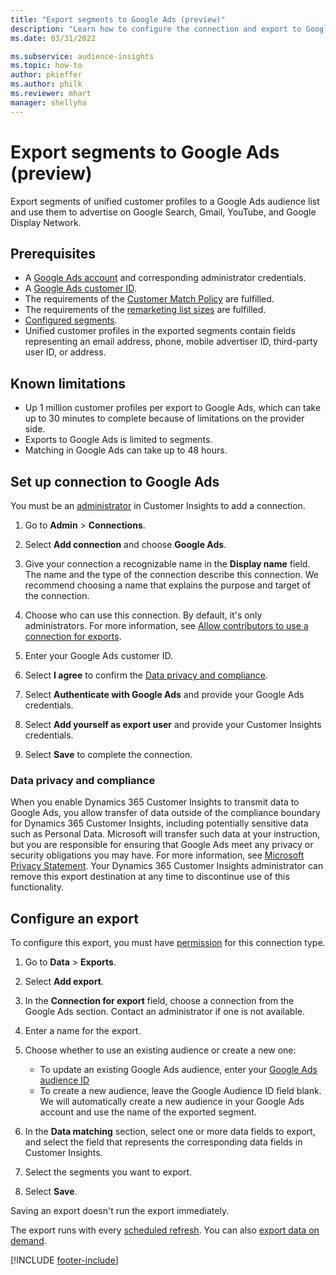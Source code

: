 ```yaml
---
title: "Export segments to Google Ads (preview)"
description: "Learn how to configure the connection and export to Google Ads."
ms.date: 03/31/2022

ms.subservice: audience-insights
ms.topic: how-to
author: pkieffer
ms.author: philk
ms.reviewer: mhart
manager: shellyha
---
```


# Export segments to Google Ads (preview)

Export segments of unified customer profiles to a Google Ads audience list and use them to advertise on Google Search, Gmail, YouTube, and Google Display Network.

## Prerequisites

- A [Google Ads account](https://ads.google.com/) and corresponding administrator credentials.
- A [Google Ads customer ID](https://support.google.com/google-ads/answer/1704344).
- The requirements of the [Customer Match Policy](https://support.google.com/adspolicy/answer/6299717) are fulfilled.
- The requirements of the [remarketing list sizes](https://support.google.com/google-ads/answer/7558048) are fulfilled.
- [Configured segments](segments.md).
- Unified customer profiles in the exported segments contain fields representing an email address, phone, mobile advertiser ID, third-party user ID, or address.

## Known limitations

- Up 1 million customer profiles per export to Google Ads, which can take up to 30 minutes to complete because of limitations on the provider side.
- Exports to Google Ads is limited to segments.
- Matching in Google Ads can take up to 48 hours.

## Set up connection to Google Ads

You must be an [administrator](permissions.md) in Customer Insights to add a connection.

1. Go to **Admin** > **Connections**.

1. Select **Add connection** and choose **Google Ads**.

1. Give your connection a recognizable name in the **Display name** field. The name and the type of the connection describe this connection. We recommend choosing a name that explains the purpose and target of the connection.

1. Choose who can use this connection. By default, it's only administrators. For more information, see [Allow contributors to use a connection for exports](connections.md#allow-contributors-to-use-a-connection-for-exports).

1. Enter your Google Ads customer ID.

1. Select **I agree** to confirm the [Data privacy and compliance](#data-privacy-and-compliance).

1. Select **Authenticate with Google Ads** and provide your Google Ads credentials.

1. Select **Add yourself as export user** and provide your Customer Insights credentials.

1. Select **Save** to complete the connection.

### Data privacy and compliance

When you enable Dynamics 365 Customer Insights to transmit data to Google Ads, you allow transfer of data outside of the compliance boundary for Dynamics 365 Customer Insights, including potentially sensitive data such as Personal Data. Microsoft will transfer such data at your instruction, but you are responsible for ensuring that Google Ads meet any privacy or security obligations you may have. For more information, see [Microsoft Privacy Statement](https://go.microsoft.com/fwlink/?linkid=396732).
Your Dynamics 365 Customer Insights administrator can remove this export destination at any time to discontinue use of this functionality.

## Configure an export

To configure this export, you must have [permission](export-destinations.md#set-up-a-new-export) for this connection type.

1. Go to **Data** > **Exports**.

1. Select **Add export**.

1. In the **Connection for export** field, choose a connection from the Google Ads section. Contact an administrator if one is not available.

1. Enter a name for the export.

1. Choose whether to use an existing audience or create a new one:
   - To update an existing Google Ads audience, enter your [Google Ads audience ID](https://support.google.com/google-ads/answer/7558048?hl=en#:~:text=Audience%20lists%20is%20a%20section,Display%20Network%20through%20remarketing%20campaigns.)
   - To create a new audience, leave the Google Audience ID field blank. We will automatically create a new audience in your Google Ads account and use the name of the exported segment.

1. In the **Data matching** section, select one or more data fields to export, and select the field that represents the corresponding data fields in Customer Insights.

1. Select the segments you want to export.

1. Select **Save**.

Saving an export doesn't run the export immediately.

The export runs with every [scheduled refresh](system.md#schedule-tab). You can also [export data on demand](export-destinations.md#run-exports-on-demand).

[!INCLUDE [footer-include](includes/footer-banner.md)]
